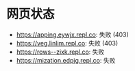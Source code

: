 # 网页状态
- https://apping.eywjx.repl.co: 失败 (403)
- https://veg.linlim.repl.co: 失败 (403)
- https://rows--zixk.repl.co: 失败
- https://mization.edpjg.repl.co: 失败
